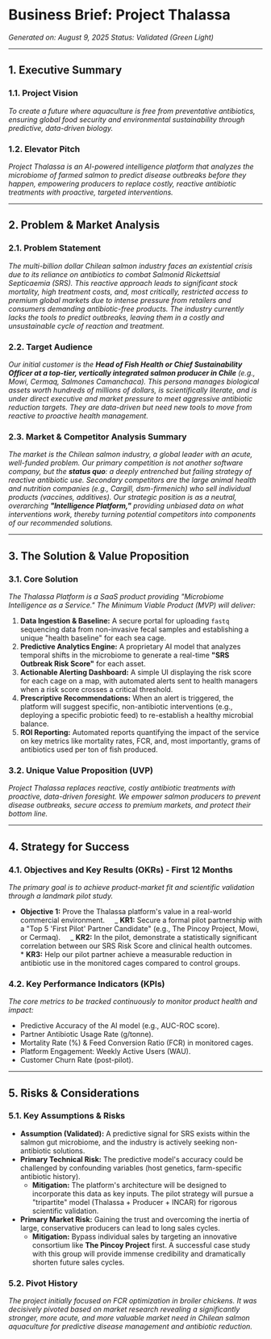 # Business Brief: Project Thalassa

_Generated on: August 9, 2025_
_Status: Validated (Green Light)_

---

## 1. Executive Summary

### 1.1. Project Vision

_To create a future where aquaculture is free from preventative antibiotics, ensuring global food security and environmental sustainability through predictive, data-driven biology._

### 1.2. Elevator Pitch

_Project Thalassa is an AI-powered intelligence platform that analyzes the microbiome of farmed salmon to predict disease outbreaks before they happen, empowering producers to replace costly, reactive antibiotic treatments with proactive, targeted interventions._

---

## 2. Problem & Market Analysis

### 2.1. Problem Statement

_The multi-billion dollar Chilean salmon industry faces an existential crisis due to its reliance on antibiotics to combat Salmonid Rickettsial Septicaemia (SRS). This reactive approach leads to significant stock mortality, high treatment costs, and, most critically, restricted access to premium global markets due to intense pressure from retailers and consumers demanding antibiotic-free products. The industry currently lacks the tools to predict outbreaks, leaving them in a costly and unsustainable cycle of reaction and treatment._

### 2.2. Target Audience

_Our initial customer is the **Head of Fish Health or Chief Sustainability Officer at a top-tier, vertically integrated salmon producer in Chile** (e.g., Mowi, Cermaq, Salmones Camanchaca). This persona manages biological assets worth hundreds of millions of dollars, is scientifically literate, and is under direct executive and market pressure to meet aggressive antibiotic reduction targets. They are data-driven but need new tools to move from reactive to proactive health management._

### 2.3. Market & Competitor Analysis Summary

_The market is the Chilean salmon industry, a global leader with an acute, well-funded problem. Our primary competition is not another software company, but the **status quo**: a deeply entrenched but failing strategy of reactive antibiotic use. Secondary competitors are the large animal health and nutrition companies (e.g., Cargill, dsm-firmenich) who sell individual products (vaccines, additives). Our strategic position is as a neutral, overarching **"Intelligence Platform,"** providing unbiased data on what interventions work, thereby turning potential competitors into components of our recommended solutions._

---

## 3. The Solution & Value Proposition

### 3.1. Core Solution

_The Thalassa Platform is a SaaS product providing "Microbiome Intelligence as a Service." The Minimum Viable Product (MVP) will deliver:_

1.  **Data Ingestion & Baseline:** A secure portal for uploading `fastq` sequencing data from non-invasive fecal samples and establishing a unique "health baseline" for each sea cage.
2.  **Predictive Analytics Engine:** A proprietary AI model that analyzes temporal shifts in the microbiome to generate a real-time **"SRS Outbreak Risk Score"** for each asset.
3.  **Actionable Alerting Dashboard:** A simple UI displaying the risk score for each cage on a map, with automated alerts sent to health managers when a risk score crosses a critical threshold.
4.  **Prescriptive Recommendations:** When an alert is triggered, the platform will suggest specific, non-antibiotic interventions (e.g., deploying a specific probiotic feed) to re-establish a healthy microbial balance.
5.  **ROI Reporting:** Automated reports quantifying the impact of the service on key metrics like mortality rates, FCR, and, most importantly, grams of antibiotics used per ton of fish produced.

### 3.2. Unique Value Proposition (UVP)

_Project Thalassa replaces reactive, costly antibiotic treatments with proactive, data-driven foresight. We empower salmon producers to prevent disease outbreaks, secure access to premium markets, and protect their bottom line._

---

## 4. Strategy for Success

### 4.1. Objectives and Key Results (OKRs) - First 12 Months

_The primary goal is to achieve product-market fit and scientific validation through a landmark pilot study._

- **Objective 1:** Prove the Thalassa platform's value in a real-world commercial environment.
      _ **KR1:** Secure a formal pilot partnership with a "Top 5 'First Pilot' Partner Candidate" (e.g., The Pincoy Project, Mowi, or Cermaq).
      _ **KR2:** In the pilot, demonstrate a statistically significant correlation between our SRS Risk Score and clinical health outcomes.
      \* **KR3:** Help our pilot partner achieve a measurable reduction in antibiotic use in the monitored cages compared to control groups.

### 4.2. Key Performance Indicators (KPIs)

_The core metrics to be tracked continuously to monitor product health and impact:_

- Predictive Accuracy of the AI model (e.g., AUC-ROC score).
- Partner Antibiotic Usage Rate (g/tonne).
- Mortality Rate (%) & Feed Conversion Ratio (FCR) in monitored cages.
- Platform Engagement: Weekly Active Users (WAU).
- Customer Churn Rate (post-pilot).

---

## 5. Risks & Considerations

### 5.1. Key Assumptions & Risks

- **Assumption (Validated):** A predictive signal for SRS exists within the salmon gut microbiome, and the industry is actively seeking non-antibiotic solutions.
- **Primary Technical Risk:** The predictive model's accuracy could be challenged by confounding variables (host genetics, farm-specific antibiotic history).
  - **Mitigation:** The platform's architecture will be designed to incorporate this data as key inputs. The pilot strategy will pursue a "tripartite" model (Thalassa + Producer + INCAR) for rigorous scientific validation.
- **Primary Market Risk:** Gaining the trust and overcoming the inertia of large, conservative producers can lead to long sales cycles.
  - **Mitigation:** Bypass individual sales by targeting an innovative consortium like **The Pincoy Project** first. A successful case study with this group will provide immense credibility and dramatically shorten future sales cycles.

### 5.2. Pivot History

_The project initially focused on FCR optimization in broiler chickens. It was decisively pivoted based on market research revealing a significantly stronger, more acute, and more valuable market need in Chilean salmon aquaculture for predictive disease management and antibiotic reduction._
